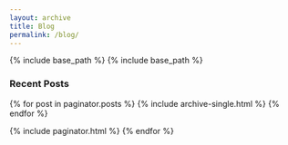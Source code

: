 ```yaml
---
layout: archive
title: Blog
permalink: /blog/
---
```



{% include base_path %}
{% include base_path %}

<h3 class="archive__subtitle">Recent Posts</h3>

{% for post in paginator.posts %}
  {% include archive-single.html %}
{% endfor %}

{% include paginator.html %}
{% endfor %}
